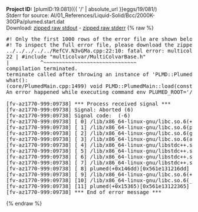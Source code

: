 **Project ID:** [plumID:19.081]({{ '/' | absolute_url }}eggs/19/081/)  
Stderr for source:  Al/01_References/Liquid-Solid/Bcc/2000K-30GPa/plumed.start.dat   
Download: [zipped raw stdout](plumed.start.dat.plumed.stdout.txt.zip) - [zipped raw stderr](plumed.start.dat.plumed.stderr.txt.zip) 
{% raw %}
<pre>
#! Only the first 1000 rows of the error file are shown below
#! To inspect the full error file, please download the zipped raw stderr file above
../../../../../RefCV.N3vGMa.cpp:22:10: fatal error: multicolvar/MultiColvarBase.h: No such file or directory
22 | #include "multicolvar/MultiColvarBase.h"
|          ^~~~~~~~~~~~~~~~~~~~~~~~~~~~~~~
compilation terminated.
terminate called after throwing an instance of 'PLMD::Plumed::ExceptionError'
what():
(core/PlumedMain.cpp:1499) void PLMD::PlumedMain::load(const std::string&)
An error happened while executing command env PLUMED_ROOT='/home/runner/opt/lib/plumed' PLUMED_VERSION='2.10b' PLUMED_HTMLDIR='/home/runner/opt/share/doc/plumed' PLUMED_INCLUDEDIR='/home/runner/opt/include' PLUMED_PROGRAM_NAME='plumed' PLUMED_IS_INSTALLED='yes' "/home/runner/opt/lib/plumed"/scripts/mklib.sh -n -o ./../../../../../RefCV.2.10b.so ../../../../../RefCV.cpp

[fv-az1770-999:09738] *** Process received signal ***
[fv-az1770-999:09738] Signal: Aborted (6)
[fv-az1770-999:09738] Signal code:  (-6)
[fv-az1770-999:09738] [ 0] /lib/x86_64-linux-gnu/libc.so.6(+0x45330)[0x7f8e51245330]
[fv-az1770-999:09738] [ 1] /lib/x86_64-linux-gnu/libc.so.6(pthread_kill+0x11c)[0x7f8e5129eb2c]
[fv-az1770-999:09738] [ 2] /lib/x86_64-linux-gnu/libc.so.6(gsignal+0x1e)[0x7f8e5124527e]
[fv-az1770-999:09738] [ 3] /lib/x86_64-linux-gnu/libc.so.6(abort+0xdf)[0x7f8e512288ff]
[fv-az1770-999:09738] [ 4] /lib/x86_64-linux-gnu/libstdc++.so.6(+0xa5ff5)[0x7f8e516a5ff5]
[fv-az1770-999:09738] [ 5] /lib/x86_64-linux-gnu/libstdc++.so.6(+0xbb0da)[0x7f8e516bb0da]
[fv-az1770-999:09738] [ 6] /lib/x86_64-linux-gnu/libstdc++.so.6(_ZSt10unexpectedv+0x0)[0x7f8e516a5a55]
[fv-az1770-999:09738] [ 7] /lib/x86_64-linux-gnu/libstdc++.so.6(+0xa5a6f)[0x7f8e516a5a6f]
[fv-az1770-999:09738] [ 8] plumed(+0x146dd)[0x561e131216dd]
[fv-az1770-999:09738] [ 9] /lib/x86_64-linux-gnu/libc.so.6(+0x2a1ca)[0x7f8e5122a1ca]
[fv-az1770-999:09738] [10] /lib/x86_64-linux-gnu/libc.so.6(__libc_start_main+0x8b)[0x7f8e5122a28b]
[fv-az1770-999:09738] [11] plumed(+0x15365)[0x561e13122365]
[fv-az1770-999:09738] *** End of error message ***
</pre>
{% endraw %}

